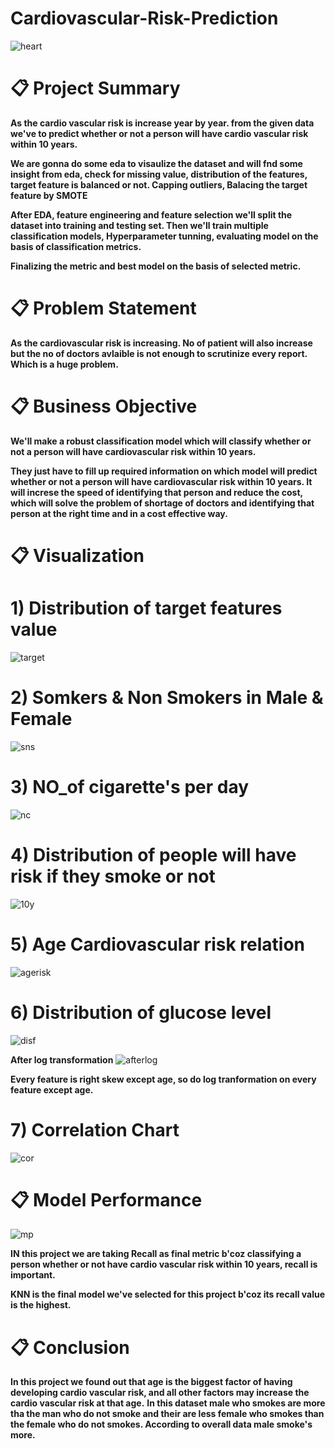 # Cardiovascular-Risk-Prediction

![heart](https://user-images.githubusercontent.com/116551866/226852716-83f526cd-6ba3-47c3-93eb-4a925821fbc5.PNG)

# 📋 Project Summary

**As the cardio vascular risk is increase year by year. from the given data we've to predict whether or not a person will have cardio vascular risk within 10 years.**

**We are gonna do some eda to visaulize the dataset and will fnd some insight from eda, check for missing value, distribution of the features, target feature is balanced or not. Capping outliers, Balacing the target feature by SMOTE**

**After EDA, feature engineering and feature selection we'll split the dataset into training and testing set. Then we'll train multiple classification models, Hyperparameter tunning, evaluating model on the basis of classification metrics.**

**Finalizing the metric and best model on the basis of selected metric.**

# 📋 Problem Statement

**As the cardiovascular risk is increasing. No of patient will also increase but the no of doctors avlaible is not enough to scrutinize every report. Which is a huge problem.** 

# 📋 Business Objective

**We'll make a robust classification model which will classify whether or not a person will have cardiovascular risk within 10 years.**

**They just have to fill up required information on which model will predict whether or not a person will have cardiovascular risk within 10 years. It will increse the speed of identifying that person and reduce the cost, which will solve the problem of shortage of doctors and identifying that person at the right time and in a cost effective way.**

# 📋 Visualization

# 1) Distribution of target features value
![target](https://user-images.githubusercontent.com/116551866/226856716-03138f27-dfe6-481f-9e39-6f9d74628f1f.PNG)

# 2) Somkers & Non Smokers in Male & Female
![sns](https://user-images.githubusercontent.com/116551866/226856916-b853fff6-73b7-419a-9592-b7aaa1e4a7a3.PNG)

# 3) NO_of cigarette's per day
![nc](https://user-images.githubusercontent.com/116551866/226857087-dab5f074-d7a3-4cfd-95c8-e2a619b0718f.PNG)

# 4) Distribution of people will have risk if they smoke or not
![10y](https://user-images.githubusercontent.com/116551866/226858559-f4157d1e-0f31-4062-8573-fb3b02a482b0.PNG)

# 5) Age Cardiovascular risk relation
![agerisk](https://user-images.githubusercontent.com/116551866/226859223-69ccaae4-bf8d-4005-83a3-919311f534c6.PNG)

# 6) Distribution of glucose level
![disf](https://user-images.githubusercontent.com/116551866/226860665-0f3e3e22-33d3-4eae-acc9-c3a3fdcf4f36.PNG)

**After log transformation**
![afterlog](https://user-images.githubusercontent.com/116551866/226860683-a33adf32-83a7-4f63-b523-da058226a20f.PNG)

**Every feature is right skew except age, so do log tranformation on every feature except age.**

# 7) Correlation Chart
![cor](https://user-images.githubusercontent.com/116551866/226862034-4671c51d-f3e0-40e0-b4a1-ba21934a0cb0.PNG)

# 📋 Model Performance

![mp](https://user-images.githubusercontent.com/116551866/226862472-bbc2828b-b454-4cf2-bc82-a8a1425a6e5a.PNG)

**IN this project we are taking Recall as final metric b'coz classifying a person whether or not have cardio vascular risk within 10 years, recall is important.**

**KNN is the final model we've selected for this project b'coz its recall value is the highest.**

# 📋 Conclusion

**In this project we found out that age is the biggest factor of having developing cardio vascular risk, and all other factors may increase the cardio vascular risk at that age.**
**In this dataset male who smokes are more tha the man who do not smoke and their are less female who smokes than the female who do not smokes. According to overall data male smoke's more.**

